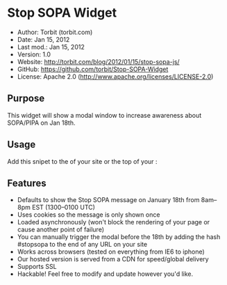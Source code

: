 Stop SOPA Widget
================

* Author:    Torbit (torbit.com)
* Date:      Jan 15, 2012
* Last mod.: Jan 15, 2012
* Version:   1.0
* Website:   <http://torbit.com/blog/2012/01/15/stop-sopa-js/>
* GitHub:    <https://github.com/torbit/Stop-SOPA-Widget>
* License:   Apache 2.0  (http://www.apache.org/licenses/LICENSE-2.0)

Purpose
-------

This widget will show a modal window to increase awareness about SOPA/PIPA on Jan 18th.  

Usage
-----

Add this snipet to the <head> of your site or the top of your <body>:

<script type='text/javascript'>
(function(){
var t = (new Date).getTime();
if ( ( t >= 1326891600000 && t <= 1326934800000 ) || window.location.hash == '#stopsopa' ) {
var a = document.createElement('script');
a.type = 'text/javascript';
a.async = true;
a.src='stop-sopa.js';
var b = document.getElementsByTagName('script')[0];
b.parentNode.insertBefore( a, b );
}
}());
</script>

Features
--------

* Defaults to show the Stop SOPA message on January 18th from 8am–8pm EST (1300–0100 UTC)
* Uses cookies so the message is only shown once
* Loaded asynchronously (won't block the rendering of your page or cause another point of failure)
* You can manually trigger the modal before the 18th by adding the hash #stopsopa to the end of any URL on your site
* Works across browsers (tested on everything from IE6 to iphone)
* Our hosted version is served from a CDN for speed/global delivery
* Supports SSL
* Hackable!  Feel free to modify and update however you'd like.

 